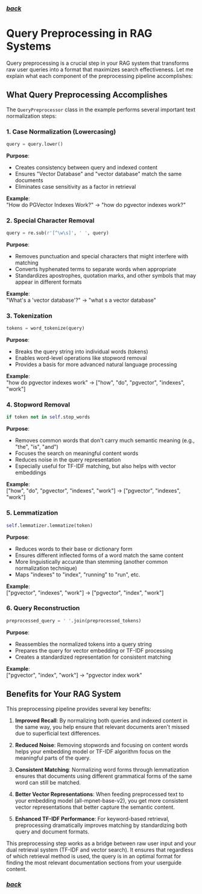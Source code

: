 ### [_back_](./index.md#query-preprocessing)

# Query Preprocessing in RAG Systems

Query preprocessing is a crucial step in your RAG system that transforms raw user queries into a format that maximizes search effectiveness. Let me explain what each component of the preprocessing pipeline accomplishes:

## What Query Preprocessing Accomplishes

The `QueryPreprocessor` class in the example performs several important text normalization steps:

### 1. Case Normalization (Lowercasing)
```python
query = query.lower()
```

**Purpose**: 
- Creates consistency between query and indexed content
- Ensures "Vector Database" and "vector database" match the same documents
- Eliminates case sensitivity as a factor in retrieval

**Example**:  
"How do PGVector Indexes Work?" → "how do pgvector indexes work?"

### 2. Special Character Removal
```python
query = re.sub(r'[^\w\s]', ' ', query)
```

**Purpose**:
- Removes punctuation and special characters that might interfere with matching
- Converts hyphenated terms to separate words when appropriate
- Standardizes apostrophes, quotation marks, and other symbols that may appear in different formats

**Example**:  
"What's a 'vector database'?" → "what s a vector database"

### 3. Tokenization
```python
tokens = word_tokenize(query)
```

**Purpose**:
- Breaks the query string into individual words (tokens)
- Enables word-level operations like stopword removal
- Provides a basis for more advanced natural language processing

**Example**:  
"how do pgvector indexes work" → ["how", "do", "pgvector", "indexes", "work"]

### 4. Stopword Removal
```python
if token not in self.stop_words
```

**Purpose**:
- Removes common words that don't carry much semantic meaning (e.g., "the", "is", "and")
- Focuses the search on meaningful content words
- Reduces noise in the query representation
- Especially useful for TF-IDF matching, but also helps with vector embeddings

**Example**:  
["how", "do", "pgvector", "indexes", "work"] → ["pgvector", "indexes", "work"]

### 5. Lemmatization
```python
self.lemmatizer.lemmatize(token)
```

**Purpose**:
- Reduces words to their base or dictionary form
- Ensures different inflected forms of a word match the same content
- More linguistically accurate than stemming (another common normalization technique)
- Maps "indexes" to "index", "running" to "run", etc.

**Example**:  
["pgvector", "indexes", "work"] → ["pgvector", "index", "work"]

### 6. Query Reconstruction
```python
preprocessed_query = ' '.join(preprocessed_tokens)
```

**Purpose**:
- Reassembles the normalized tokens into a query string
- Prepares the query for vector embedding or TF-IDF processing
- Creates a standardized representation for consistent matching

**Example**:  
["pgvector", "index", "work"] → "pgvector index work"

## Benefits for Your RAG System

This preprocessing pipeline provides several key benefits:

1. **Improved Recall**: By normalizing both queries and indexed content in the same way, you help ensure that relevant documents aren't missed due to superficial text differences.

2. **Reduced Noise**: Removing stopwords and focusing on content words helps your embedding model or TF-IDF algorithm focus on the meaningful parts of the query.

3. **Consistent Matching**: Normalizing word forms through lemmatization ensures that documents using different grammatical forms of the same word can still be matched.

4. **Better Vector Representations**: When feeding preprocessed text to your embedding model (all-mpnet-base-v2), you get more consistent vector representations that better capture the semantic content.

5. **Enhanced TF-IDF Performance**: For keyword-based retrieval, preprocessing dramatically improves matching by standardizing both query and document formats.

This preprocessing step works as a bridge between raw user input and your dual retrieval system (TF-IDF and vector search). It ensures that regardless of which retrieval method is used, the query is in an optimal format for finding the most relevant documentation sections from your userguide content.

### [_back_](./index.md#query-preprocessing)